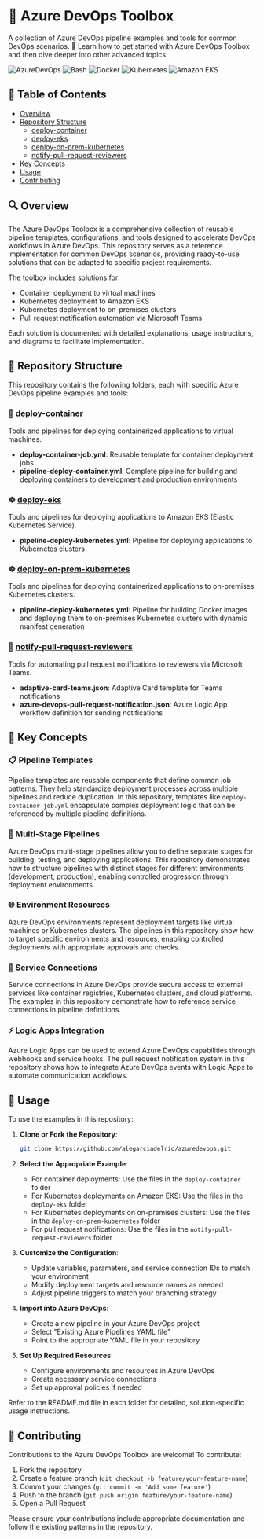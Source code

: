 # 🧰 Azure DevOps Toolbox

A collection of Azure DevOps pipeline examples and tools for common DevOps scenarios. 🔭 Learn how to get started with Azure DevOps Toolbox and then dive deeper into other advanced topics.

<p>
  <img alt="AzureDevOps" src="https://img.shields.io/badge/Azure%20DevOps-blue?style=flat-square" />
  <img alt="Bash" src="https://img.shields.io/badge/-Bash-grey?style=flat-square&logo=gnubash&logoColor=white" />
  <img alt="Docker" src="https://img.shields.io/badge/-Docker-46a2f1?style=flat-square&logo=docker&logoColor=white" />
  <img alt="Kubernetes" src="https://img.shields.io/badge/Kubernetes-%23326CE5?style=flat-square&logo=kubernetes&logoColor=white" />
  <img alt="Amazon EKS" src="https://img.shields.io/badge/Amazon%20EKS-%23FF9900?style=flat-square&logo=amazoneks&logoColor=white" />
</p>

## 📑 Table of Contents

- [Overview](#overview)
- [Repository Structure](#repository-structure)
  - [deploy-container](#deploy-container)
  - [deploy-eks](#deploy-eks)
  - [deploy-on-prem-kubernetes](#deploy-on-prem-kubernetes)
  - [notify-pull-request-reviewers](#notify-pull-request-reviewers)
- [Key Concepts](#key-concepts)
- [Usage](#usage)
- [Contributing](#contributing)

## 🔍 Overview

The Azure DevOps Toolbox is a comprehensive collection of reusable pipeline templates, configurations, and tools designed to accelerate DevOps workflows in Azure DevOps. This repository serves as a reference implementation for common DevOps scenarios, providing ready-to-use solutions that can be adapted to specific project requirements.

The toolbox includes solutions for:
- Container deployment to virtual machines
- Kubernetes deployment to Amazon EKS
- Kubernetes deployment to on-premises clusters
- Pull request notification automation via Microsoft Teams

Each solution is documented with detailed explanations, usage instructions, and diagrams to facilitate implementation.

## 📂 Repository Structure

This repository contains the following folders, each with specific Azure DevOps pipeline examples and tools:

### 🐳 [deploy-container](./deploy-container)

Tools and pipelines for deploying containerized applications to virtual machines.

- **deploy-container-job.yml**: Reusable template for container deployment jobs
- **pipeline-deploy-container.yml**: Complete pipeline for building and deploying containers to development and production environments

### ☸️ [deploy-eks](./deploy-eks)

Tools and pipelines for deploying applications to Amazon EKS (Elastic Kubernetes Service).

- **pipeline-deploy-kubernetes.yml**: Pipeline for deploying applications to Kubernetes clusters

### ☸️ [deploy-on-prem-kubernetes](./deploy-on-prem-kubernetes)

Tools and pipelines for deploying containerized applications to on-premises Kubernetes clusters.

- **pipeline-deploy-kubernetes.yml**: Pipeline for building Docker images and deploying them to on-premises Kubernetes clusters with dynamic manifest generation

### 📢 [notify-pull-request-reviewers](./notify-pull-request-reviewers)

Tools for automating pull request notifications to reviewers via Microsoft Teams.

- **adaptive-card-teams.json**: Adaptive Card template for Teams notifications
- **azure-devops-pull-request-notification.json**: Azure Logic App workflow definition for sending notifications

## 🔑 Key Concepts

### 📋 Pipeline Templates

Pipeline templates are reusable components that define common job patterns. They help standardize deployment processes across multiple pipelines and reduce duplication. In this repository, templates like `deploy-container-job.yml` encapsulate complex deployment logic that can be referenced by multiple pipeline definitions.

### 🔄 Multi-Stage Pipelines

Azure DevOps multi-stage pipelines allow you to define separate stages for building, testing, and deploying applications. This repository demonstrates how to structure pipelines with distinct stages for different environments (development, production), enabling controlled progression through deployment environments.

### 🌐 Environment Resources

Azure DevOps environments represent deployment targets like virtual machines or Kubernetes clusters. The pipelines in this repository show how to target specific environments and resources, enabling controlled deployments with appropriate approvals and checks.

### 🔌 Service Connections

Service connections in Azure DevOps provide secure access to external services like container registries, Kubernetes clusters, and cloud platforms. The examples in this repository demonstrate how to reference service connections in pipeline definitions.

### ⚡ Logic Apps Integration

Azure Logic Apps can be used to extend Azure DevOps capabilities through webhooks and service hooks. The pull request notification system in this repository shows how to integrate Azure DevOps events with Logic Apps to automate communication workflows.

## 📝 Usage

To use the examples in this repository:

1. **Clone or Fork the Repository**:
   ```bash
   git clone https://github.com/alegarciadelrio/azuredevops.git
   ```

2. **Select the Appropriate Example**:
   - For container deployments: Use the files in the `deploy-container` folder
   - For Kubernetes deployments on Amazon EKS: Use the files in the `deploy-eks` folder
   - For Kubernetes deployments on on-premises clusters: Use the files in the `deploy-on-prem-kubernetes` folder
   - For pull request notifications: Use the files in the `notify-pull-request-reviewers` folder

3. **Customize the Configuration**:
   - Update variables, parameters, and service connection IDs to match your environment
   - Modify deployment targets and resource names as needed
   - Adjust pipeline triggers to match your branching strategy

4. **Import into Azure DevOps**:
   - Create a new pipeline in your Azure DevOps project
   - Select "Existing Azure Pipelines YAML file"
   - Point to the appropriate YAML file in your repository

5. **Set Up Required Resources**:
   - Configure environments and resources in Azure DevOps
   - Create necessary service connections
   - Set up approval policies if needed

Refer to the README.md file in each folder for detailed, solution-specific usage instructions.

## 👥 Contributing

Contributions to the Azure DevOps Toolbox are welcome! To contribute:

1. Fork the repository
2. Create a feature branch (`git checkout -b feature/your-feature-name`)
3. Commit your changes (`git commit -m 'Add some feature'`)
4. Push to the branch (`git push origin feature/your-feature-name`)
5. Open a Pull Request

Please ensure your contributions include appropriate documentation and follow the existing patterns in the repository.
